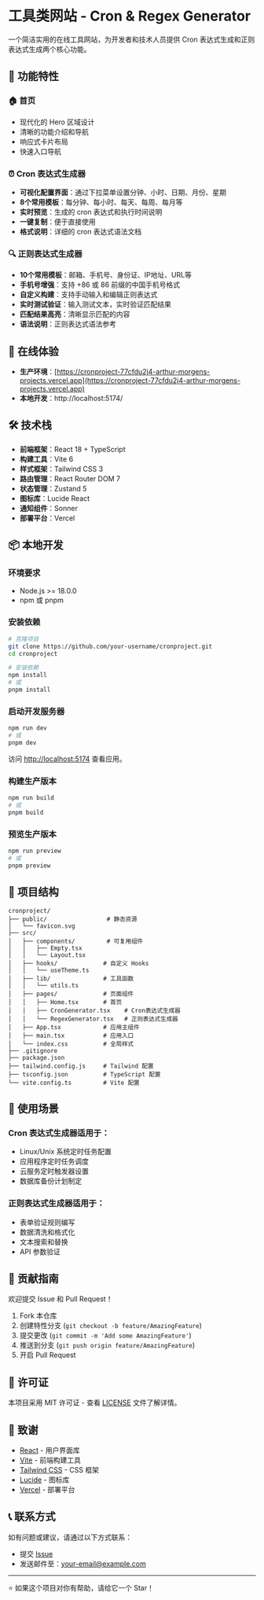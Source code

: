 # 工具类网站 - Cron & Regex Generator

一个简洁实用的在线工具网站，为开发者和技术人员提供 Cron 表达式生成和正则表达式生成两个核心功能。

## 🌟 功能特性

### 🏠 首页
- 现代化的 Hero 区域设计
- 清晰的功能介绍和导航
- 响应式卡片布局
- 快速入口导航

### ⏰ Cron 表达式生成器
- **可视化配置界面**：通过下拉菜单设置分钟、小时、日期、月份、星期
- **8个常用模板**：每分钟、每小时、每天、每周、每月等
- **实时预览**：生成的 cron 表达式和执行时间说明
- **一键复制**：便于直接使用
- **格式说明**：详细的 cron 表达式语法文档

### 🔍 正则表达式生成器
- **10个常用模板**：邮箱、手机号、身份证、IP地址、URL等
- **手机号增强**：支持 +86 或 86 前缀的中国手机号格式
- **自定义构建**：支持手动输入和编辑正则表达式
- **实时测试验证**：输入测试文本，实时验证匹配结果
- **匹配结果高亮**：清晰显示匹配的内容
- **语法说明**：正则表达式语法参考

## 🚀 在线体验

- **生产环境**：[https://cronproject-77cfdu2j4-arthur-morgens-projects.vercel.app](https://cronproject-77cfdu2j4-arthur-morgens-projects.vercel.app)
- **本地开发**：http://localhost:5174/

## 🛠️ 技术栈

- **前端框架**：React 18 + TypeScript
- **构建工具**：Vite 6
- **样式框架**：Tailwind CSS 3
- **路由管理**：React Router DOM 7
- **状态管理**：Zustand 5
- **图标库**：Lucide React
- **通知组件**：Sonner
- **部署平台**：Vercel

## 📦 本地开发

### 环境要求

- Node.js >= 18.0.0
- npm 或 pnpm

### 安装依赖

```bash
# 克隆项目
git clone https://github.com/your-username/cronproject.git
cd cronproject

# 安装依赖
npm install
# 或
pnpm install
```

### 启动开发服务器

```bash
npm run dev
# 或
pnpm dev
```

访问 [http://localhost:5174](http://localhost:5174) 查看应用。

### 构建生产版本

```bash
npm run build
# 或
pnpm build
```

### 预览生产版本

```bash
npm run preview
# 或
pnpm preview
```

## 📁 项目结构

```
cronproject/
├── public/                 # 静态资源
│   └── favicon.svg
├── src/
│   ├── components/         # 可复用组件
│   │   ├── Empty.tsx
│   │   └── Layout.tsx
│   ├── hooks/             # 自定义 Hooks
│   │   └── useTheme.ts
│   ├── lib/               # 工具函数
│   │   └── utils.ts
│   ├── pages/             # 页面组件
│   │   ├── Home.tsx       # 首页
│   │   ├── CronGenerator.tsx    # Cron表达式生成器
│   │   └── RegexGenerator.tsx   # 正则表达式生成器
│   ├── App.tsx            # 应用主组件
│   ├── main.tsx           # 应用入口
│   └── index.css          # 全局样式
├── .gitignore
├── package.json
├── tailwind.config.js     # Tailwind 配置
├── tsconfig.json          # TypeScript 配置
└── vite.config.ts         # Vite 配置
```

## 🎯 使用场景

### Cron 表达式生成器适用于：
- Linux/Unix 系统定时任务配置
- 应用程序定时任务调度
- 云服务定时触发器设置
- 数据库备份计划制定

### 正则表达式生成器适用于：
- 表单验证规则编写
- 数据清洗和格式化
- 文本搜索和替换
- API 参数验证

## 🤝 贡献指南

欢迎提交 Issue 和 Pull Request！

1. Fork 本仓库
2. 创建特性分支 (`git checkout -b feature/AmazingFeature`)
3. 提交更改 (`git commit -m 'Add some AmazingFeature'`)
4. 推送到分支 (`git push origin feature/AmazingFeature`)
5. 开启 Pull Request

## 📄 许可证

本项目采用 MIT 许可证 - 查看 [LICENSE](LICENSE) 文件了解详情。

## 🙏 致谢

- [React](https://reactjs.org/) - 用户界面库
- [Vite](https://vitejs.dev/) - 前端构建工具
- [Tailwind CSS](https://tailwindcss.com/) - CSS 框架
- [Lucide](https://lucide.dev/) - 图标库
- [Vercel](https://vercel.com/) - 部署平台

## 📞 联系方式

如有问题或建议，请通过以下方式联系：

- 提交 [Issue](https://github.com/your-username/cronproject/issues)
- 发送邮件至：your-email@example.com

---

⭐ 如果这个项目对你有帮助，请给它一个 Star！
